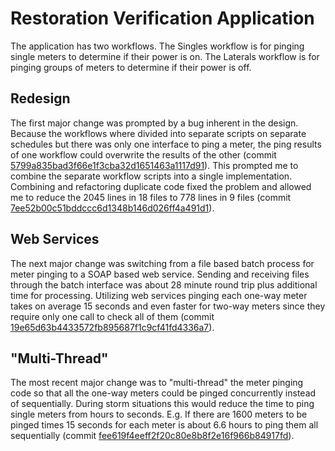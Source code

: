 Restoration Verification Application
====================================

The application has two workflows.  The Singles workflow is for pinging single meters to determine if their power is on.  The Laterals workflow is for pinging groups of meters to determine if their power is off.

Redesign
--------
The first major change was prompted by a bug inherent in the design.  Because the workflows where divided into separate scripts on separate schedules but there was only one interface to ping a meter, the ping results of one workflow could overwrite the results of the other (commit [5799a835bad3f66e1f3cba32d1651463a1117d91](https://github.com/JasonBrownDeveloper/RVA/commit/5799a835bad3f66e1f3cba32d1651463a1117d91)).  This prompted me to combine the separate workflow scripts into a single implementation.  Combining and refactoring duplicate code fixed the problem and allowed me to reduce the 2045 lines in 18 files to 778 lines in 9 files (commit [7ee52b00c51bddccc6d1348b146d026ff4a491d1](https://github.com/JasonBrownDeveloper/RVA/commit/7ee52b00c51bddccc6d1348b146d026ff4a491d1)).

Web Services
------------
The next major change was switching from a file based batch process for meter pinging to a SOAP based web service.  Sending and receiving files through the batch interface was about 28 minute round trip plus additional time for processing.  Utilizing web services pinging each one-way meter takes on average 15 seconds and even faster for two-way meters since they require only one call to check all of them (commit [19e65d63b4433572fb895687f1c9cf41fd4336a7](https://github.com/JasonBrownDeveloper/RVA/commit/19e65d63b4433572fb895687f1c9cf41fd4336a7)).

"Multi-Thread"
--------------
The most recent major change was to "multi-thread" the meter pinging code so that all the one-way meters could be pinged concurrently instead of sequentially.  During storm situations this would reduce the time to ping single meters from hours to seconds.  E.g. If there are 1600 meters to be pinged times 15 seconds for each meter is about 6.6 hours to ping them all sequentially (commit [fee619f4eeff2f20c80e8b8f2e16f966b84917fd](https://github.com/JasonBrownDeveloper/RVA/commit/fee619f4eeff2f20c80e8b8f2e16f966b84917f)).
